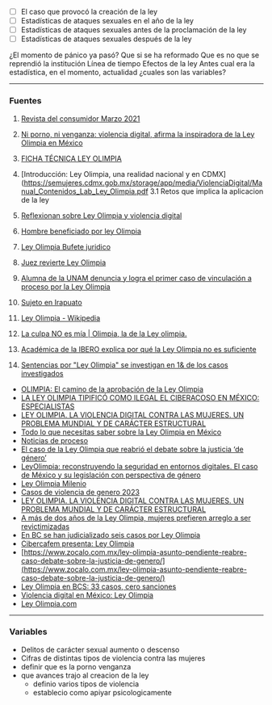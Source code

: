 
- [ ] El caso que provocó la creación de la ley
- [ ] Estadísticas de ataques sexuales en el año de la ley
- [ ] Estadísticas de ataques sexuales antes de la proclamación de la ley
- [ ] Estadísticas de ataques sexuales después de la ley

¿El momento de pánico ya pasó?
Que si se ha reformado
Que es no que se reprendió la institución
Línea de tiempo
Efectos de la ley
Antes cual era la estadística,  en el momento, actualidad
¿cuales son las variables?

- - - 

### Fuentes

1. [Revista del consumidor  Marzo 2021](https://www.profeco.gob.mx/revista/RevistaDelConsumidor_529_Marzo_2021.pdf)
2.  [Ni porno, ni venganza: violencia digital, afirma la inspiradora de la Ley Olimpia en México](https://news.un.org/es/story/2023/03/1519217)
3. [FICHA TÉCNICA LEY OLIMPIA](http://ordenjuridico.gob.mx/violenciagenero/LEY%20OLIMPIA.pdf)
4. [Introducción: Ley Olimpia, una realidad nacional y en CDMX](https://semujeres.cdmx.gob.mx/storage/app/media/ViolenciaDigital/Manual_Contenidos_Lab_Ley_Olimpia.pdf
3.1 Retos que implica la aplicacion de la ley
5. [Reflexionan sobre Ley Olimpia y violencia digital](https://portalanterior.ieepcnl.mx/comunicacion/boletines/2022/LEY%20OLIMPIA.CONFERENCIA.pdf)
6.  [Hombre beneficiado por ley Olimpia](https://www.youtube.com/watch?v=p_sXZ5EnM8E)
7. [Ley Olimpia Bufete juridico](https://www.bufetejuridicogratuito.org.mx/2022/07/18/ley-olimpia/)
8. [Juez revierte Ley Olimpia](https://vanguardia.com.mx/coahuila/juez-revierte-historico-caso-de-ley-olimpia-hacia-una-mujer-en-coahuila-HI8596328)
9.  [Alumna de la UNAM denuncia y logra el primer caso de vinculación a proceso por la Ley Olimpia](https://www.gaceta.unam.mx/alumna-de-la-unam-denuncia-y-logra-el-primer-caso-de-vinculacion-a-proceso-por-la-ley-olimpia/)
10. [Sujeto en Irapuato](https://www.elfinanciero.com.mx/estados/2023/04/19/ley-olimpia-detienen-en-irapuato-a-sujeto-por-grabar-a-mujeres-y-difundir-los-videos-por-telegram/)
11. [Ley Olimpia - Wikipedia](https://es.wikipedia.org/wiki/Ley_Olimpia#V%C3%A9ase_tambi%C3%A9n)

12. [La culpa NO es mía | Olimpia, la de la Ley olimpia.](https://www.youtube.com/watch?v=90ax_KAo8Jw)

13. [Académica de la IBERO explica por qué la Ley Olimpia no es suficiente](https://ibero.mx/prensa/academica-de-la-ibero-explica-por-que-la-ley-olimpia-no-es-suficiente)
14. [Sentencias por "Ley Olimpia" se investigan en 1& de los casos investigados](https://serendipia.digital/violencia-contra-las-mujeres/sentencias-por-ley-olimpia/)
- [OLIMPIA: El camino de la aprobación de la Ley Olimpia](https://uo.edu.mx/olimpia-el-camino-de-la-aprobacion-de-la-ley-olimpia/)
- [LA LEY OLIMPIA TIPIFICÓ COMO ILEGAL EL CIBERACOSO EN MÉXICO: ESPECIALISTAS](https://infocdmx.org.mx/index.php/2-boletines/7551-dcs-047-2022.html)
- [LEY OLIMPIA. LA VIOLENCIA DIGITAL CONTRA LAS MUJERES. UN PROBLEMA MUNDIAL Y DE CARÁCTER ESTRUCTURAL](https://acupsi.org/ley-olimpia-la-violencia-digital-contra-las-mujeres-un-problema-mundial-y-de-caracter-estructural/)
- [Todo lo que necesitas saber sobre la Ley Olimpia en México](https://www.pandasecurity.com/es/mediacenter/ley-olimpia-mexico/)
- [Noticias de proceso](https://www.proceso.com.mx/temas/ley-olimpia-482.html)
- [El caso de la Ley Olimpia que reabrió el debate sobre la justicia ‘de género’](https://www.infonor.com.mx/articulo/entry/el-caso-de-la-ley-olimpia-que-reabrio-el-debate-sobre-la-justicia-de-genero)
- [LeyOlimpia: reconstruyendo la seguridad en entornos digitales. El caso de México y su legislación con perspectiva de género](https://revistas.usantotomas.edu.co/index.php/campos/article/view/7666)
- [Ley Olimpia Milenio](https://www.milenio.com/temas/ley-olimpia)
- [Casos de violencia de genero 2023](https://www.gob.mx/segob/prensa/se-registran-de-enero-2022-a-mayo-2023-2-mil-515-casos-de-violencia-digital-conavim?idiom=es)
- [LEY OLIMPIA. LA VIOLENCIA DIGITAL CONTRA LAS MUJERES. UN PROBLEMA MUNDIAL Y DE CARÁCTER ESTRUCTURAL](https://acupsi.org/wp-content/uploads/2023/08/06-Violencia-digital-CalvilloC-JassoD.pdf)
- [A más de dos años de la Ley Olimpia, mujeres prefieren arreglo a ser revictimizadas](https://www.excelsior.com.mx/comunidad/a-mas-de-dos-anos-de-la-ley-olimpia-mujeres-prefieren-arreglo-a-ser-revictimizadas/1541769)
- [En BC se han judicializado seis casos por Ley Olimpia](https://www.elsoldetijuana.com.mx/local/en-bc-se-han-judicializado-seis-casos-por-ley-olimpia-9541440.html)
- [Cibercafem presenta: Ley Olimpia](https://www.imer.mx/programas/ley-olimpia/)
- [https://www.zocalo.com.mx/ley-olimpia-asunto-pendiente-reabre-caso-debate-sobre-la-justicia-de-genero/](https://www.zocalo.com.mx/ley-olimpia-asunto-pendiente-reabre-caso-debate-sobre-la-justicia-de-genero/)
- [Ley Olimpia en BCS: 33 casos, cero sanciones](https://zetatijuana.com/2020/10/ley-olimpia-en-bcs-33-casos-cero-sanciones/)
- [Violencia digital en México: Ley Olimpia](file:///C:/Users/barvc/Downloads/111-Texto%20del%20art%C3%ADculo-346-1-10-20210323-1.pdf)
- [Ley Olimpia.com](https://leyolimpia.com.mx/)

- - -

### Variables

- Delitos de carácter sexual aumento o descenso
- Cifras de distintas tipos de violencia contra las mujeres
- definir que es la porno venganza
- que avances trajo al creacion de la ley
	- definio varios tipos de violencia
	- establecio como apiyar psicologicamente





